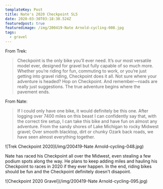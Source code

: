 ```yaml
---
templateKey: Post
title: Nate's 2020 Checkpoint SL5
date: 2020-03-30T03:18:30.524Z
featuredpost: true
featuredimage: /img/200419-Nate Arnold-cycling-008.jpg
tags:
  - gravel
---
```

From Trek:

> Checkpoint is the only bike you’ll ever need. It’s our most versatile model ever, designed for gravel but fully capable of so much more. Whether you’re riding for fun, commuting to work, or you’re just getting into gravel riding, Checkpoint does it all. Not sure where your adventure is headed? Hop on Checkpoint. And remember—roads are really just suggestions. The true adventure begins where the pavement ends.

From Nate:

> If I could only have one bike, it would definitely be this one. After logging over 7400 miles on this beast I can confidently say that, with the correct tire setup, I can take this bike and have fun on almost any adventure. From the sandy shores of Lake Michigan to rocky Midwest gravel; Over smooth blacktop, dirt or chunky Ozark back roads, we have seen almost everything together.

![Trek Checkpoint 2020](/img/200419-Nate Arnold-cycling-048.jpg)

Nate has raced his Checkpoint all over the Midwest, even stealing a few podium spots along the way. He plans to keep adding miles and hauling his Checkpoint to races in 2020 if they ever happen. In the end, riding bikes should be fun and the Checkpoint definitely doesn't disapoint.

![Checkpoint 2020 Gravel](/img/200419-Nate Arnold-cycling-095.jpg)
